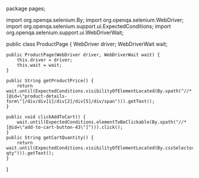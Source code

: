 package pages;

import org.openqa.selenium.By;
import org.openqa.selenium.WebDriver;
import org.openqa.selenium.support.ui.ExpectedConditions;
import org.openqa.selenium.support.ui.WebDriverWait;

public class ProductPage {
    WebDriver driver;
    WebDriverWait wait;
    
    public ProductPage(WebDriver driver, WebDriverWait wait) {
        this.driver = driver;
        this.wait = wait;
    }
    
    public String getProductPrice() {
        return wait.until(ExpectedConditions.visibilityOfElementLocated(By.xpath("//*[@id=\"product-details-form\"]/div/div[1]/div[2]/div[5]/div/span"))).getText();
    }
    
    public void clickAddToCart() {
        wait.until(ExpectedConditions.elementToBeClickable(By.xpath("//*[@id=\"add-to-cart-button-43\"]"))).click();
    }
    public String getCartQuantity() {
        return wait.until(ExpectedConditions.visibilityOfElementLocated(By.cssSelector("span.cart-qty"))).getText();
    }

}
